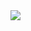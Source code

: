 <picture>
<source 
  srcset="https://github-readme-stats.vercel.app/api/top-langs/?username=b3xul&layout=compact&langs_count=10&theme=dark"
  media="(prefers-color-scheme: dark)"
/>
<source
  srcset="https://github-readme-stats.vercel.app/api/top-langs/?username=b3xul&layout=compact&langs_count=10"
  media="(prefers-color-scheme: light), (prefers-color-scheme: no-preference)"
/>
<img src="https://github-readme-stats.vercel.app/api/top-langs/?username=b3xul&layout=compact&langs_count=10" />
</picture>
